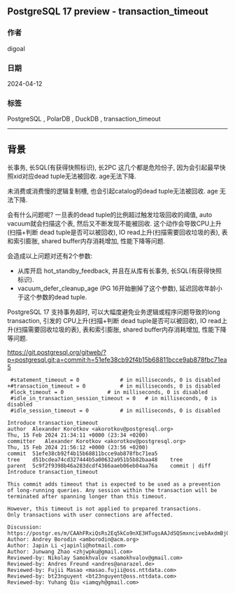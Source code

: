 ## PostgreSQL 17 preview - transaction_timeout   
                                                
### 作者                                                
digoal                                                
                                                
### 日期                                                
2024-04-12                                        
                                                
### 标签                                                
PostgreSQL , PolarDB , DuckDB , transaction_timeout           
                                                
----                                                
                                                
## 背景   
长事务, 长SQL(有获得快照标识), 长2PC 这几个都是危险份子, 因为会引起最早快照xid对应dead tuple无法被回收. age无法下降.    
  
未消费或消费慢的逻辑复制槽, 也会引起catalog的dead tuple无法被回收. age 无法下降.    
  
会有什么问题呢? 一旦表的dead tuple的比例超过触发垃圾回收的阈值, auto vacuum就会扫描这个表, 然后又不断发现不能被回收. 这个动作会导致CPU上升(扫描+判断 dead tuple是否可以被回收), IO read上升(扫描需要回收垃圾的表), 表和索引膨胀, shared buffer内存消耗增加, 性能下降等问题.   
  
会造成以上问题对还有2个参数:  
- 从库开启 hot_standby_feedback, 并且在从库有长事务, 长SQL(有获得快照标识).   
- vacuum_defer_cleanup_age (PG 16开始删掉了这个参数), 延迟回收年龄小于这个参数的dead tuple.    
  
PostgreSQL 17 支持事务超时, 可以大幅度避免业务逻辑或程序问题导致的long transaction, 引发的 CPU上升(扫描+判断 dead tuple是否可以被回收), IO read上升(扫描需要回收垃圾的表), 表和索引膨胀, shared buffer内存消耗增加, 性能下降等问题.   
  
https://git.postgresql.org/gitweb/?p=postgresql.git;a=commit;h=51efe38cb92f4b15b68811bcce9ab878fbc71ea5  
```  
 #statement_timeout = 0             # in milliseconds, 0 is disabled  
+#transaction_timeout = 0           # in milliseconds, 0 is disabled  
 #lock_timeout = 0              # in milliseconds, 0 is disabled  
 #idle_in_transaction_session_timeout = 0   # in milliseconds, 0 is disabled  
 #idle_session_timeout = 0          # in milliseconds, 0 is disabled  
```  
  
```  
Introduce transaction_timeout  
author	Alexander Korotkov <akorotkov@postgresql.org>	  
Thu, 15 Feb 2024 21:34:11 +0000 (23:34 +0200)  
committer	Alexander Korotkov <akorotkov@postgresql.org>	  
Thu, 15 Feb 2024 21:56:12 +0000 (23:56 +0200)  
commit	51efe38cb92f4b15b68811bcce9ab878fbc71ea5  
tree	d51bcdea74cd327444b5a00632a951b5b82baa48	tree  
parent	5c9f2f9398b46a283dcdf4366aaeb06eb04aa76a	commit | diff  
Introduce transaction_timeout  
  
This commit adds timeout that is expected to be used as a prevention  
of long-running queries. Any session within the transaction will be  
terminated after spanning longer than this timeout.  
  
However, this timeout is not applied to prepared transactions.  
Only transactions with user connections are affected.  
  
Discussion: https://postgr.es/m/CAAhFRxiQsRs2Eq5kCo9nXE3HTugsAAJdSQSmxncivebAxdmBjQ%40mail.gmail.com  
Author: Andrey Borodin <amborodin@acm.org>  
Author: Japin Li <japinli@hotmail.com>  
Author: Junwang Zhao <zhjwpku@gmail.com>  
Reviewed-by: Nikolay Samokhvalov <samokhvalov@gmail.com>  
Reviewed-by: Andres Freund <andres@anarazel.de>  
Reviewed-by: Fujii Masao <masao.fujii@oss.nttdata.com>  
Reviewed-by: bt23nguyent <bt23nguyent@oss.nttdata.com>  
Reviewed-by: Yuhang Qiu <iamqyh@gmail.com>  
```  
  
